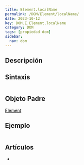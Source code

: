```yaml
---
title: Element.localName
permalink: /DOM/Element/localName/
date: 2023-10-12
key: DOM.E.Element.localName
category: DOM
tags: [propiedad dom]
sidebar:
  nav: dom
---
```


## Descripción


## Sintaxis


```javascript

```


## Objeto Padre


[Element](https://www.w3api.com/DOM/Element/)


## Ejemplo


```javascript

```


## Artículos

- 

